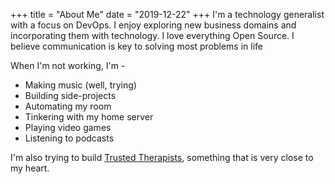 +++
title = "About Me"
date = "2019-12-22"
+++
I'm a technology generalist with a focus on DevOps. I enjoy exploring new business domains and incorporating them with technology. I love everything Open Source. I believe communication is key to solving most problems in life

When I'm not working, I'm - 

- Making music (well, trying)
- Building side-projects
- Automating my room 
- Tinkering with my home server
- Playing video games
- Listening to podcasts

I'm also trying to build [Trusted Therapists](https://trustedtherapists.in), something that is very close to my heart.
